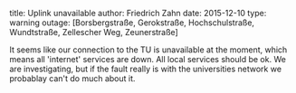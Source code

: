 title: Uplink unavailable
author: Friedrich Zahn
date: 2015-12-10
type: warning
outage: [Borsbergstraße, Gerokstraße, Hochschulstraße, Wundtstraße, Zellescher Weg, Zeunerstraße]

It seems like our connection to the TU is unavailable at the moment, which means all 'internet' services are down. All local services should be ok. We are investigating, but if the fault really is with the universities network we probablay can't do much about it.
